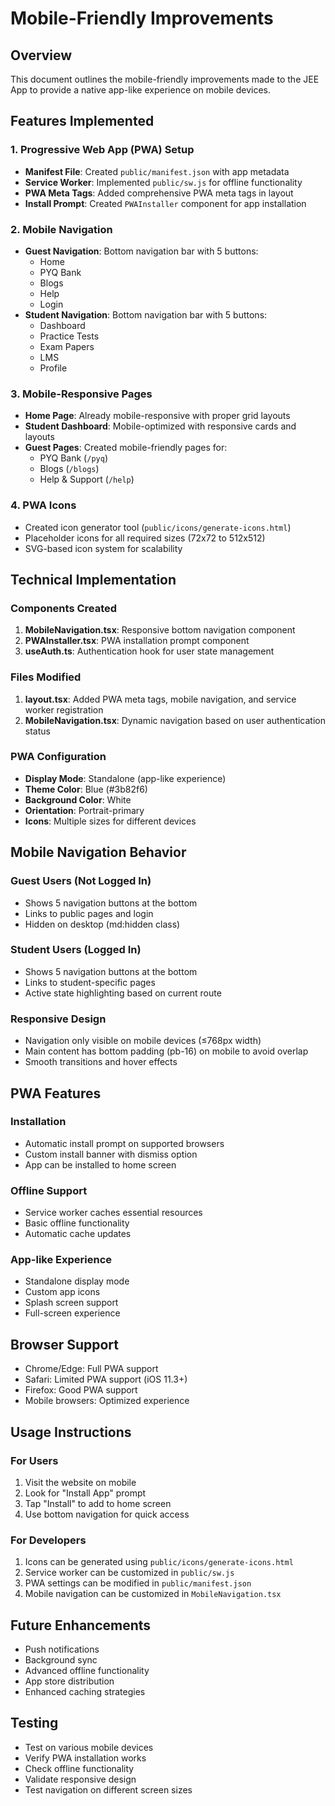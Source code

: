 # Mobile-Friendly Improvements

## Overview
This document outlines the mobile-friendly improvements made to the JEE App to provide a native app-like experience on mobile devices.

## Features Implemented

### 1. Progressive Web App (PWA) Setup
- **Manifest File**: Created `public/manifest.json` with app metadata
- **Service Worker**: Implemented `public/sw.js` for offline functionality
- **PWA Meta Tags**: Added comprehensive PWA meta tags in layout
- **Install Prompt**: Created `PWAInstaller` component for app installation

### 2. Mobile Navigation
- **Guest Navigation**: Bottom navigation bar with 5 buttons:
  - Home
  - PYQ Bank
  - Blogs
  - Help
  - Login
- **Student Navigation**: Bottom navigation bar with 5 buttons:
  - Dashboard
  - Practice Tests
  - Exam Papers
  - LMS
  - Profile

### 3. Mobile-Responsive Pages
- **Home Page**: Already mobile-responsive with proper grid layouts
- **Student Dashboard**: Mobile-optimized with responsive cards and layouts
- **Guest Pages**: Created mobile-friendly pages for:
  - PYQ Bank (`/pyq`)
  - Blogs (`/blogs`)
  - Help & Support (`/help`)

### 4. PWA Icons
- Created icon generator tool (`public/icons/generate-icons.html`)
- Placeholder icons for all required sizes (72x72 to 512x512)
- SVG-based icon system for scalability

## Technical Implementation

### Components Created
1. **MobileNavigation.tsx**: Responsive bottom navigation component
2. **PWAInstaller.tsx**: PWA installation prompt component
3. **useAuth.ts**: Authentication hook for user state management

### Files Modified
1. **layout.tsx**: Added PWA meta tags, mobile navigation, and service worker registration
2. **MobileNavigation.tsx**: Dynamic navigation based on user authentication status

### PWA Configuration
- **Display Mode**: Standalone (app-like experience)
- **Theme Color**: Blue (#3b82f6)
- **Background Color**: White
- **Orientation**: Portrait-primary
- **Icons**: Multiple sizes for different devices

## Mobile Navigation Behavior

### Guest Users (Not Logged In)
- Shows 5 navigation buttons at the bottom
- Links to public pages and login
- Hidden on desktop (md:hidden class)

### Student Users (Logged In)
- Shows 5 navigation buttons at the bottom
- Links to student-specific pages
- Active state highlighting based on current route

### Responsive Design
- Navigation only visible on mobile devices (≤768px width)
- Main content has bottom padding (pb-16) on mobile to avoid overlap
- Smooth transitions and hover effects

## PWA Features

### Installation
- Automatic install prompt on supported browsers
- Custom install banner with dismiss option
- App can be installed to home screen

### Offline Support
- Service worker caches essential resources
- Basic offline functionality
- Automatic cache updates

### App-like Experience
- Standalone display mode
- Custom app icons
- Splash screen support
- Full-screen experience

## Browser Support
- Chrome/Edge: Full PWA support
- Safari: Limited PWA support (iOS 11.3+)
- Firefox: Good PWA support
- Mobile browsers: Optimized experience

## Usage Instructions

### For Users
1. Visit the website on mobile
2. Look for "Install App" prompt
3. Tap "Install" to add to home screen
4. Use bottom navigation for quick access

### For Developers
1. Icons can be generated using `public/icons/generate-icons.html`
2. Service worker can be customized in `public/sw.js`
3. PWA settings can be modified in `public/manifest.json`
4. Mobile navigation can be customized in `MobileNavigation.tsx`

## Future Enhancements
- Push notifications
- Background sync
- Advanced offline functionality
- App store distribution
- Enhanced caching strategies

## Testing
- Test on various mobile devices
- Verify PWA installation works
- Check offline functionality
- Validate responsive design
- Test navigation on different screen sizes





